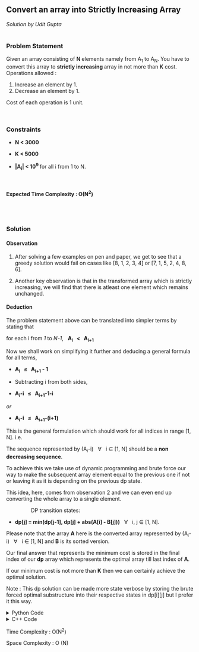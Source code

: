 <h2> Convert an array into Strictly Increasing Array </h2>
<i> Solution by Udit Gupta </i>

</br>
<br>

<h3> Problem Statement </h3>

Given an array consisting of <b> N </b> elements namely from A<sub>1</sub> to A<sub>N</sub>. You have to convert this array to <strong>strictly increasing </strong> array in not more than <strong> K</strong> cost. 
Operations allowed :
1. Increase an element by 1.
2. Decrease an element by 1.

Cost of each operation is 1 unit.

</br>

<h3> Constraints </h3>

- <b> N < 3000 </b>
  
- <b> K < 5000 </b>
  
- <b> |A<sub>i</sub>| < 10<sup>9</sup> </b> for all i from 1 to N.
  
</br>

<h4> Expected Time Complexity : O(N<sup>2</sup>) </h4>
  
  </hr>
  </br>
  
<br>

<h3> Solution </h3>

<h4> Observation </h4>
  <p>
    
  1. After solving a few examples on pen and paper, we get to see that a greedy solution would fail on cases like [8, 1, 2, 3, 4] or [7, 1, 5, 2, 4, 8, 6].
  
  2. Another key observation is that in the transformed array which is strictly increasing, we will find that  there is atleast one element which remains unchanged. 
  </p>
  
<h4> Deduction </h4>

The problem statement above can be translated into simpler terms by stating that 

for each i from _1_ to _N-1_,  &nbsp; **A<sub>i</sub> &nbsp; < &nbsp; A<sub>i+1</sub>**

Now we shall work on simplifying it further and deducing a general formula for all terms, 

- **A<sub>i</sub> &nbsp; &le; &nbsp; A<sub>i+1</sub> - 1**

- Subtracting i from both sides, 

- **A<sub>i</sub>-i &nbsp; &le; &nbsp; A<sub>i+1</sub>-1-i**

_or_

- **A<sub>i</sub>-i &nbsp; &le; &nbsp; A<sub>i+1</sub>-(i+1)**

This is the general formulation which should work for all indices in range [1, N].
i.e.  

The sequence represented by (A<sub>i</sub>-i) &nbsp; &forall; &nbsp; i &isin; [1, N] should be a **non decreasing sequence**.

To achieve this we take use of dynamic programming and brute force our way to make the subsequent array element equal to the previous one if not or leaving it as it is depending on the previous dp state. 

This idea, here, comes from observation 2 and we can even end up converting the whole array to a single element. 

<p style = "padding-left: 50pt;">
DP transition states:

- **dp[j] = min(dp[j-1], dp[j] + abs(A[i] - B[j]))** &nbsp; &forall; &nbsp; i, j &isin; [1, N]. 

Please note that the array **A** here is the converted array represented by (A<sub>i</sub>-i) &nbsp; &forall; &nbsp; i &isin; [1, N] and **B** is its sorted version. 

Our final answer that represents the minimum cost is stored in the final index of our **dp** array which represents the optimal array till last index of **A**.
</p>

If our minimum cost is not more than **K** then we can certainly achieve the optimal solution.

Note : This dp solution can be made more state verbose by storing the brute forced optimal substructure into their respective states in dp[i][j] but I prefer it this way. 

<details>
  <summary>Python Code</summary>
<p>

```python
N = int(input())
K = int(input())
A = [0] + list(map(int, input().split()))

# Convert A[i] = A[i] - i
for i in range(1, N+1):
	A[i] = A[i] - i

# store sorted A in B to stay working
# with best possible element already
B = [0] + sorted(A[1:])

# dp array 
dp = [0 for x in range(N+1)]

# unreachable state
dp[0] = float('inf')

for i in range(1, N+1):
	for j in range(1, N+1):
		dp[j] = min(dp[j-1], dp[j] + abs(A[i] - B[j]))


# dp[N] represent the ans
print("YES "+str(dp[N]) if dp[N] <= K else "NO")
```
  
</p>
</details>

<details>
  <summary>C++ Code</summary>
<p>

```cpp
#include<iostream>
#include<vector>
#include<algorithm>

signed main() {
	long long N, K;
	std::cin >> N >> K;

	std::vector<long long> A(N+1, 0ll);
	for (long long i = 1ll; i <= N; i++) {
		std::cin >> A.at(i);
		A.at(i) -= i;
	}

	// sorted version of A
	std::vector<long long> B{A};
	std::sort(B.begin() + 1ll, B.end());

	// dp array
	std::vector<long long> dp(N+1, 0ll);
	dp.at(0) = (long long) 1e9;

	for (long long i = 1ll; i <= N; i++) {
		for (long long j = 1ll; j <= N; j++) {
			dp.at(j) = std::min(dp.at(j-1), dp.at(j) + llabs(A.at(i) - B.at(j)));
		}
	}

	if (dp.at(N) <= K) {
		std::cout << "YES " << dp.at(N);
	} else {
		std::cout << "NO";
	}

	return 0;
}
```
  
</p>
</details>




Time Complexity : O(N<sup>2</sup>)

Space Complexity : O (N)




  
  
